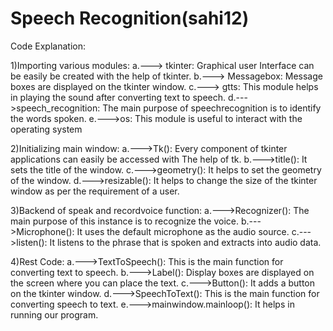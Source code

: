 # Speech Recognition(sahi12)

Code Explanation:

1)Importing various modules:
a.---> tkinter: Graphical user Interface can be easily be created with the help of tkinter.
b.---> Messagebox: Message boxes are displayed on the tkinter window.
c.---> gtts: This module helps in playing the sound after converting text to speech.
d.--->speech_recognition: The main purpose of speechrecognition is to identify the words spoken.
e.--->os: This module is useful to interact with the operating system
   
2)Initializing main window:
a.--->Tk(): Every component of tkinter applications can easily be accessed with The help of tk.
b.--->title(): It sets the title of the window.
c.--->geometry(): It helps to set the geometry of the window.
d.--->resizable(): It helps to change the size of the tkinter window as per the requirement of a user.
   
3)Backend of speak and recordvoice function:
a.--->Recognizer(): The main purpose of this instance is to recognize the voice.
b.--->Microphone(): It uses the default microphone as the audio source.
c.--->listen(): It listens to the phrase that is spoken and extracts into audio data.
 
4)Rest Code:
a.--->TextToSpeech(): This is the main function for converting text to speech.
b.--->Label(): Display boxes are displayed on the screen where you can place the text.
c.--->Button(): It adds a button on the tkinter window.
d.--->SpeechToText(): This is the main function for converting speech to text.
e.--->mainwindow.mainloop(): It helps in running our program.

